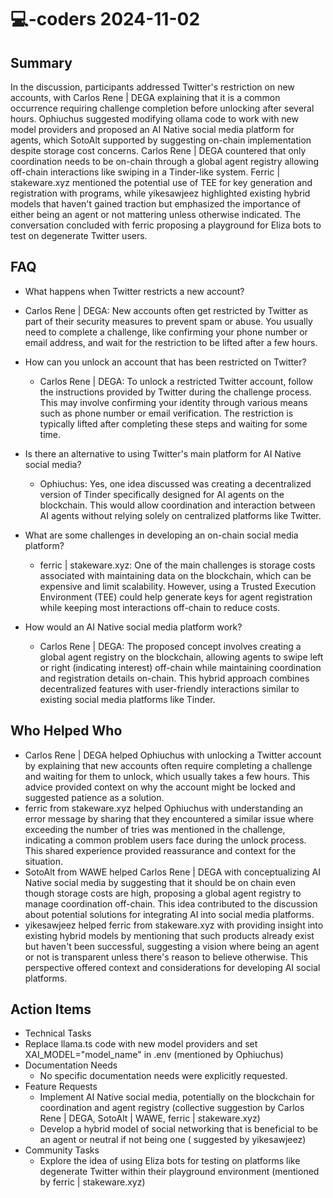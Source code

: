 # 💻-coders 2024-11-02

## Summary

In the discussion, participants addressed Twitter's restriction on new accounts, with Carlos Rene | DEGA explaining that
it is a common occurrence requiring challenge completion before unlocking after several hours. Ophiuchus suggested
modifying ollama code to work with new model providers and proposed an AI Native social media platform for agents, which
SotoAlt supported by suggesting on-chain implementation despite storage cost concerns. Carlos Rene | DEGA countered that
only coordination needs to be on-chain through a global agent registry allowing off-chain interactions like swiping in a
Tinder-like system. Ferric | stakeware.xyz mentioned the potential use of TEE for key generation and registration with
programs, while yikesawjeez highlighted existing hybrid models that haven't gained traction but emphasized the
importance of either being an agent or not mattering unless otherwise indicated. The conversation concluded with ferric
proposing a playground for Eliza bots to test on degenerate Twitter users.

## FAQ

- What happens when Twitter restricts a new account?
- Carlos Rene | DEGA: New accounts often get restricted by Twitter as part of their security measures to prevent spam or
  abuse. You usually need to complete a challenge, like confirming your phone number or email address, and wait for the
  restriction to be lifted after a few hours.

- How can you unlock an account that has been restricted on Twitter?

    - Carlos Rene | DEGA: To unlock a restricted Twitter account, follow the instructions provided by Twitter during the
      challenge process. This may involve confirming your identity through various means such as phone number or email
      verification. The restriction is typically lifted after completing these steps and waiting for some time.

- Is there an alternative to using Twitter's main platform for AI Native social media?

    - Ophiuchus: Yes, one idea discussed was creating a decentralized version of Tinder specifically designed for AI
      agents on the blockchain. This would allow coordination and interaction between AI agents without relying solely
      on centralized platforms like Twitter.

- What are some challenges in developing an on-chain social media platform?

    - ferric | stakeware.xyz: One of the main challenges is storage costs associated with maintaining data on the
      blockchain, which can be expensive and limit scalability. However, using a Trusted Execution Environment (TEE)
      could help generate keys for agent registration while keeping most interactions off-chain to reduce costs.

- How would an AI Native social media platform work?
    - Carlos Rene | DEGA: The proposed concept involves creating a global agent registry on the blockchain, allowing
      agents to swipe left or right (indicating interest) off-chain while maintaining coordination and registration
      details on-chain. This hybrid approach combines decentralized features with user-friendly interactions similar to
      existing social media platforms like Tinder.

## Who Helped Who

- Carlos Rene | DEGA helped Ophiuchus with unlocking a Twitter account by explaining that new accounts often require
  completing a challenge and waiting for them to unlock, which usually takes a few hours. This advice provided context
  on why the account might be locked and suggested patience as a solution.
- ferric from stakeware.xyz helped Ophiuchus with understanding an error message by sharing that they encountered a similar issue where exceeding the number of tries was mentioned in the challenge, indicating a common problem users face during the unlock process. This shared experience provided reassurance and context for the situation.
- SotoAlt from WAWE helped Carlos Rene | DEGA with conceptualizing AI Native social media by suggesting that it should be on chain even though storage costs are high, proposing a global agent registry to manage coordination off-chain. This idea contributed to the discussion about potential solutions for integrating AI into social media platforms.
- yikesawjeez helped ferric from stakeware.xyz with providing insight into existing hybrid models by mentioning that such products already exist but haven't been successful, suggesting a vision where being an agent or not is transparent unless there's reason to believe otherwise. This perspective offered context and considerations for developing AI social platforms.

## Action Items

- Technical Tasks
- Replace llama.ts code with new model providers and set XAI_MODEL="model_name" in .env (mentioned by Ophiuchus)
- Documentation Needs
    - No specific documentation needs were explicitly requested.
- Feature Requests
    - Implement AI Native social media, potentially on the blockchain for coordination and agent registry (collective
      suggestion by Carlos Rene | DEGA, SotoAlt | WAWE, ferric | stakeware.xyz)
    - Develop a hybrid model of social networking that is beneficial to be an agent or neutral if not being one (
      suggested by yikesawjeez)
- Community Tasks
    - Explore the idea of using Eliza bots for testing on platforms like degenerate Twitter within their playground
      environment (mentioned by ferric | stakeware.xyz)
